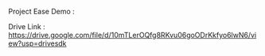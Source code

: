 Project Ease Demo :

Drive Link : https://drive.google.com/file/d/10mTLerOQfg8RKvu06goODrKkfyo6lwN6/view?usp=drivesdk
